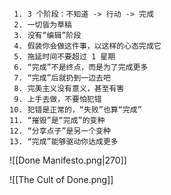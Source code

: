 ```text
 1. 3 个阶段：不知道 -> 行动 -> 完成
 2. 一切皆为草稿
 3. 没有“编辑”阶段
 4. 假装你会做这件事，以这样的心态完成它
 5. 拖延时间不要超过 1 星期
 6. “完成”不是终点，而是为了完成更多
 7. “完成”后就扔到一边去吧
 8. 完美主义没有意义，甚至有害
 9. 上手去做，不要怕犯错
10. 犯错是正常的，“失败”也算“完成”
11. “摧毁”是“完成”的变种
12. “分享点子”是另一个变种
13. “完成”能够驱动你达成更多
```

![[Done Manifesto.png|270]]

![[The Cult of Done.png]]